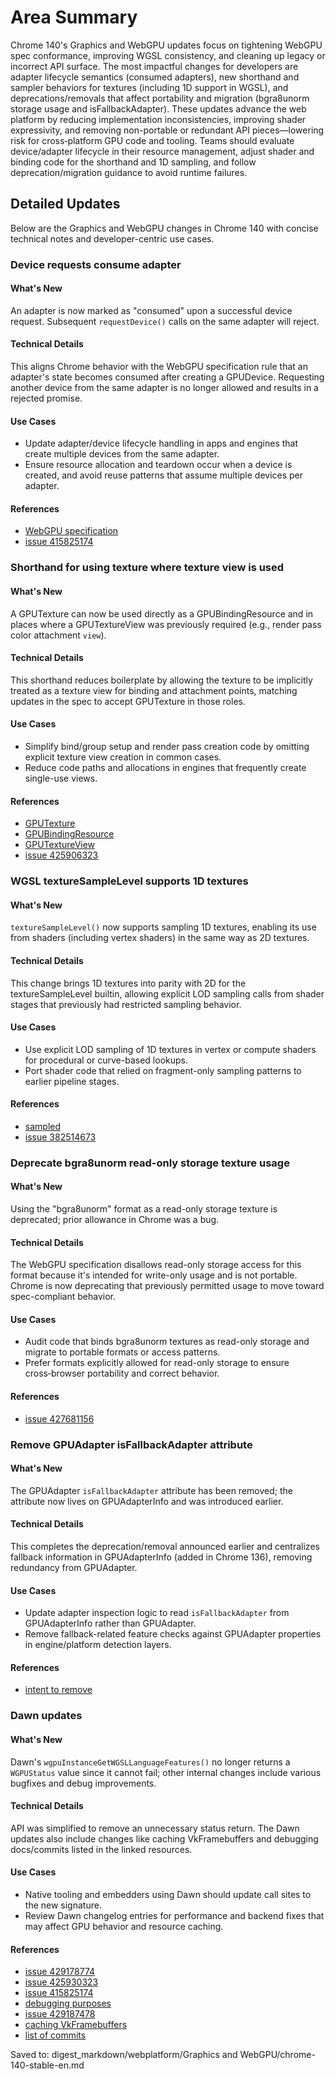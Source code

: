 # Area Summary

Chrome 140's Graphics and WebGPU updates focus on tightening WebGPU spec conformance, improving WGSL consistency, and cleaning up legacy or incorrect API surface. The most impactful changes for developers are adapter lifecycle semantics (consumed adapters), new shorthand and sampler behaviors for textures (including 1D support in WGSL), and deprecations/removals that affect portability and migration (bgra8unorm storage usage and isFallbackAdapter). These updates advance the web platform by reducing implementation inconsistencies, improving shader expressivity, and removing non-portable or redundant API pieces—lowering risk for cross‑platform GPU code and tooling. Teams should evaluate device/adapter lifecycle in their resource management, adjust shader and binding code for the shorthand and 1D sampling, and follow deprecation/migration guidance to avoid runtime failures.

## Detailed Updates

Below are the Graphics and WebGPU changes in Chrome 140 with concise technical notes and developer-centric use cases.

### Device requests consume adapter

#### What's New
An adapter is now marked as "consumed" upon a successful device request. Subsequent `requestDevice()` calls on the same adapter will reject.

#### Technical Details
This aligns Chrome behavior with the WebGPU specification rule that an adapter's state becomes consumed after creating a GPUDevice. Requesting another device from the same adapter is no longer allowed and results in a rejected promise.

#### Use Cases
- Update adapter/device lifecycle handling in apps and engines that create multiple devices from the same adapter.
- Ensure resource allocation and teardown occur when a device is created, and avoid reuse patterns that assume multiple devices per adapter.

#### References
- [WebGPU specification](https://gpuweb.github.io/gpuweb/#ref-for-dom-adapter-state-consumed%E2%91%A1)  
- [issue 415825174](https://issues.chromium.org/issues/415825174)

### Shorthand for using texture where texture view is used

#### What's New
A GPUTexture can now be used directly as a GPUBindingResource and in places where a GPUTextureView was previously required (e.g., render pass color attachment `view`).

#### Technical Details
This shorthand reduces boilerplate by allowing the texture to be implicitly treated as a texture view for binding and attachment points, matching updates in the spec to accept GPUTexture in those roles.

#### Use Cases
- Simplify bind/group setup and render pass creation code by omitting explicit texture view creation in common cases.
- Reduce code paths and allocations in engines that frequently create single-use views.

#### References
- [GPUTexture](https://gpuweb.github.io/gpuweb/#gputexture)  
- [GPUBindingResource](https://gpuweb.github.io/gpuweb/#typedefdef-gpubindingresource)  
- [GPUTextureView](https://gpuweb.github.io/gpuweb/#dictdef-gpubufferbinding)  
- [issue 425906323](https://issues.chromium.org/issues/425906323)

### WGSL textureSampleLevel supports 1D textures

#### What's New
`textureSampleLevel()` now supports sampling 1D textures, enabling its use from shaders (including vertex shaders) in the same way as 2D textures.

#### Technical Details
This change brings 1D textures into parity with 2D for the textureSampleLevel builtin, allowing explicit LOD sampling calls from shader stages that previously had restricted sampling behavior.

#### Use Cases
- Use explicit LOD sampling of 1D textures in vertex or compute shaders for procedural or curve-based lookups.
- Port shader code that relied on fragment-only sampling patterns to earlier pipeline stages.

#### References
- [sampled](https://gpuweb.github.io/gpuweb/wgsl/#texturesamplelevel)  
- [issue 382514673](https://issues.chromium.org/issues/382514673)

### Deprecate bgra8unorm read-only storage texture usage

#### What's New
Using the "bgra8unorm" format as a read-only storage texture is deprecated; prior allowance in Chrome was a bug.

#### Technical Details
The WebGPU specification disallows read-only storage access for this format because it's intended for write-only usage and is not portable. Chrome is now deprecating that previously permitted usage to move toward spec-compliant behavior.

#### Use Cases
- Audit code that binds bgra8unorm textures as read-only storage and migrate to portable formats or access patterns.
- Prefer formats explicitly allowed for read-only storage to ensure cross‑browser portability and correct behavior.

#### References
- [issue 427681156](https://issues.chromium.org/issues/427681156)

### Remove GPUAdapter isFallbackAdapter attribute

#### What's New
The GPUAdapter `isFallbackAdapter` attribute has been removed; the attribute now lives on GPUAdapterInfo and was introduced earlier.

#### Technical Details
This completes the deprecation/removal announced earlier and centralizes fallback information in GPUAdapterInfo (added in Chrome 136), removing redundancy from GPUAdapter.

#### Use Cases
- Update adapter inspection logic to read `isFallbackAdapter` from GPUAdapterInfo rather than GPUAdapter.
- Remove fallback-related feature checks against GPUAdapter properties in engine/platform detection layers.

#### References
- [intent to remove](https://groups.google.com/a/chromium.org/g/blink-dev/c/Wzr22XXV3s8)

### Dawn updates

#### What's New
Dawn's `wgpuInstanceGetWGSLLanguageFeatures()` no longer returns a `WGPUStatus` value since it cannot fail; other internal changes include various bugfixes and debug improvements.

#### Technical Details
API was simplified to remove an unnecessary status return. The Dawn updates also include changes like caching VkFramebuffers and debugging docs/commits listed in the linked resources.

#### Use Cases
- Native tooling and embedders using Dawn should update call sites to the new signature.
- Review Dawn changelog entries for performance and backend fixes that may affect GPU behavior and resource caching.

#### References
- [issue 429178774](https://issues.chromium.org/issues/429178774)  
- [issue 425930323](https://issues.chromium.org/issues/425930323)  
- [issue 415825174](https://issues.chromium.org/issues/415825174)  
- [debugging purposes](https://dawn.googlesource.com/dawn/+/refs/heads/main/docs/dawn/debugging.md)  
- [issue 429187478](http://issues.chromium.org/issues/429187478)  
- [caching VkFramebuffers](https://dawn.googlesource.com/dawn/+/ddf2e1f61d20171ecd10ae3be70acb750a56686d)  
- [list of commits](https://dawn.googlesource.com/dawn/+log/chromium/7258..chromium/7339?n=1000)

Saved to: digest_markdown/webplatform/Graphics and WebGPU/chrome-140-stable-en.md